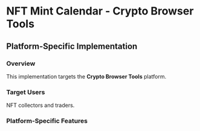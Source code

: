 # NFT Mint Calendar - Crypto Browser Tools

## Platform-Specific Implementation

### Overview
This implementation targets the **Crypto Browser Tools** platform.

### Target Users
NFT collectors and traders.

### Platform-Specific Features
